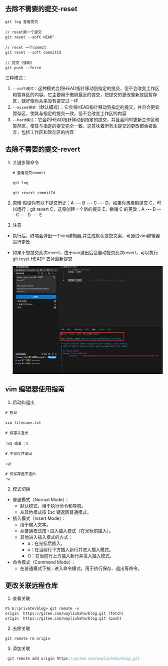 ## 去除不需要的提交-reset

```
git log 查看提交

// reset第一个提交
git reset --soft HEAD^ 

// reset 一个commit
git reset --soft commitId

// 提交（强制）
git push --force
```

三种模式：

1. `--soft模式`：这种模式会将HEAD指针移动到指定的提交，但不会改变工作区和暂存区的内容。它主要用于撤销最近的提交，把提交的更改重新放回暂存区，就好像你从来没有提交过一样
2. `--mixed模式`（默认模式）：它会将HEAD指针移动到指定的提交，并且会更新暂存区，使其与指定的提交一致，但不会改变工作区的内容
3. `--hard模式`：它会将HEAD指针移动到指定的提交，并且会同时更新工作区和暂存区，使其与指定的提交完全一致。这意味着所有未提交的更改都会被丢弃，包括工作区和暂存区的内容

## 去除不需要的提交-revert

1. 关键步骤命令

   ```
   # 查看提交commit
   
   git log 
   
   git revert commitId
   ```

2. 原理
假设你有以下提交历史：A --- B --- C --- D，如果你想撤销提交 C，可以运行：git revert C，这将创建一个新的提交 E，撤销 C 的更改：A --- B --- C --- D --- E
3. 注意
- 执行后，终端会弹出一个vim编辑器,并生成默认提交文案，可通过vim编辑器进行更改

- 如果不想提交此次revert，由于vim退出后会自动提交此次revert，可以执行 git reset HEAD^ 去掉最新提交

  ![1280X1280](1280X1280.png)

## vim 编辑器使用指南

1. 启动和退出

```
# 启动

vim filename.txt

# 保存并退出

:wq 或者 :x

# 不保存并退出

:q!

# 仅保存但不退出
:w
```

2. 模式切换
  - 普通模式（Normal Mode）：
    - 默认模式，用于执行命令和导航。
    - 从其他模式按 Esc 键返回普通模式。
  - 插入模式（Insert Mode）：
    - 用于输入文本。
    - 从普通模式按 i 进入插入模式（在光标前插入）。
    - 其他进入插入模式的方式：
      - a：在光标后插入。
      - o：在当前行下方插入新行并进入插入模式。
      - O：在当前行上方插入新行并进入插入模式。
  - 命令模式（Command Mode）：
    - 在普通模式下按 : 进入命令模式，用于执行保存、退出等命令。

## 更改关联远程仓库

1. 查看关联

```
PS E:\private\blog> git remote -v
origin  https://gitee.com/wayliuhaha/blog.git (fetch)
origin  https://gitee.com/wayliuhaha/blog.git (push) 
```

2. 去除关联

```
git remote rm origin
```

3.  添加关联

```Java
 git remote add origin https://gitee.com/wayliuhaha/blog.git
```
